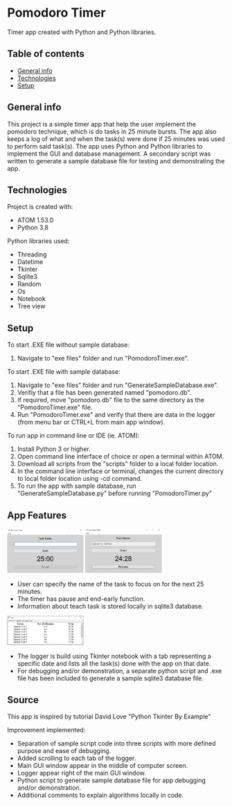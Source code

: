 # Pomodoro Timer

Timer app created with Python and Python libraries.

## Table of contents
* [General info](#general-info)
* [Technologies](#technologies)
* [Setup](#setup)

## General info
This project is a simple timer app that help the user implement the pomodoro technique, which is do tasks in 25 minute bursts. The app also keeps a log of what and when the task(s) were done if 25 minutes was used to perform said task(s). The app uses Python and Python libraries to implement the GUI and database management. A secondary script was written to generate a sample database file for testing and demonstrating the app.
	
## Technologies
Project is created with:

* ATOM 1.53.0
* Python 3.8

Python libraries used:

* Threading
* Datetime
* Tkinter
* Sqlite3
* Random
* Os
* Notebook
* Tree view
	
## Setup
To start .EXE file without sample database:

1. Navigate to "exe files" folder and run "PomodoroTimer.exe".

To start .EXE file with sample database:

1.	Navigate to "exe files" folder and run "GenerateSampleDatabase.exe".
2.	Verifiy that a file has been generated named "pomodoro.db".
3.	If required, move "pomodoro.db" file to the same directory as the "PomodoroTimer.exe" file.
4.	Run "PomodoroTimer.exe" and verify that there are data in the logger (from menu bar or CTRL+L from main app window).

To run app in command line or IDE (ie. ATOM):

1.	Install Python 3 or higher.
1.	Open command line interface of choice or open a terminal within ATOM.
2.	Download all scripts from the "scripts" folder to a local folder location.
2.	In the command line interface or terminal, changes the current directory to local folder location using -cd command.
3.	To run the app with sample database, run "GenerateSampleDatabase.py" before running "PomodoroTimer.py"

## App Features

<img src="https://raw.githubusercontent.com/Adriant15/Pomodoro-Timer/main/screenshots/timer_start.jpg" width=35% height=35%>  <img src="https://raw.githubusercontent.com/Adriant15/Pomodoro-Timer/main/screenshots/timer_resume.jpg" width=35% height=35%>

* User can specify the name of the task to focus on for the next 25 minutes.
* The timer has pause and end-early function. 
* Information about teach task is stored locally in sqlite3 database.

<img src="https://raw.githubusercontent.com/Adriant15/Pomodoro-Timer/main/screenshots/timer_logger.JPG" width=35% height=35%>

* The logger is build using Tkinter notebook with a tab representing a specific date and lists all the task(s) done with the app on that date.
* For debugging and/or demonstration, a separate python script and .exe file has been included to generate a sample sqlite3 database file.

## Source

This app is inspired by tutorial David Love "Python Tkinter By Example" 

Improvement implemented:

* Separation of sample script code into three scripts with more defined purpose and ease of debugging.
* Added scrolling to each tab of the logger.
* Main GUI window appear in the middle of computer screen. 
* Logger appear right of the main GUI window.
* Python script to generate sample database file for app debugging and/or demonstration.
* Additional comments to explain algorithms locally in code.

